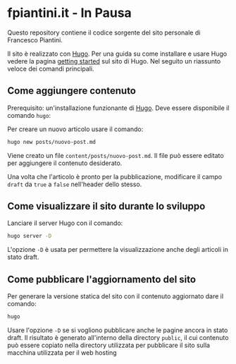 # fpiantini.it  - In Pausa

Questo repository contiene il codice sorgente del sito personale di Francesco Piantini.

Il sito è realizzato con [Hugo]. Per una guida su come installare e usare Hugo vedere la pagina [getting started] sul sito di Hugo. Nel seguito un riassunto veloce dei comandi principali.

## Come aggiungere contenuto

Prerequisito: un'installazione funzionante di [Hugo]. Deve essere disponibile il comando `hugo`:

Per creare un nuovo articolo usare il comando:

```bash
hugo new posts/nuovo-post.md
```

Viene creato un file `content/posts/nuovo-post.md`. Il file può essere editato per aggiungere il contenuto desiderato.

Una volta che l'articolo è pronto per la pubblicazione, modificare il campo `draft` da `true` a `false` nell'header dello stesso.

## Come visualizzare il sito durante lo sviluppo

Lanciare il server Hugo con il comando:

```bash
hugo server -D
```

L'opzione `-D` è usata per permettere la visualizzazione anche degli articoli in stato draft.

## Come pubblicare l'aggiornamento del sito

Per generare la versione statica del sito con il contenuto aggiornato dare il comando:


```bash
hugo
```

Usare l'opzione `-D` se si vogliono pubblicare anche le pagine ancora in stato draft. Il risultato è generato all'interno della directory `public`, il cui contenuto può essere copiato nella directory utilizzata per pubblicare il sito sulla macchina utilizzata per il web hosting


[Hugo]: https://gohugo.io/
[getting started]: https://gohugo.io/getting-started/quick-start/